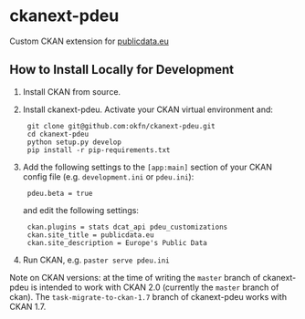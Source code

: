 # ckanext-pdeu

Custom CKAN extension for [publicdata.eu](http://publicdata.eu/)

## How to Install Locally for Development

1. Install CKAN from source.

2. Install ckanext-pdeu. Activate your CKAN virtual environment and:

        git clone git@github.com:okfn/ckanext-pdeu.git
        cd ckanext-pdeu
        python setup.py develop
        pip install -r pip-requirements.txt

3. Add the following settings to the `[app:main]` section of your CKAN config
   file (e.g. `development.ini` or `pdeu.ini`):

        pdeu.beta = true

   and edit the following settings:

        ckan.plugins = stats dcat_api pdeu_customizations
        ckan.site_title = publicdata.eu
        ckan.site_description = Europe's Public Data

4. Run CKAN, e.g. `paster serve pdeu.ini`

Note on CKAN versions: at the time of writing the `master` branch of
ckanext-pdeu is intended to work with CKAN 2.0 (currently the `master` branch
of ckan).
The `task-migrate-to-ckan-1.7` branch of ckanext-pdeu works with CKAN 1.7.
